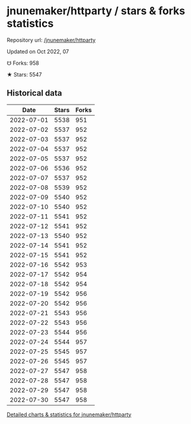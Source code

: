 # jnunemaker/httparty / stars & forks statistics

Repository url: [/jnunemaker/httparty](https://github.com/jnunemaker/httparty)

Updated on Oct 2022, 07

☋ Forks: 958

★ Stars: 5547

## Historical data
| Date | Stars | Forks |
|------|-------|-------|
| 2022-07-01 | 5538 | 951 | 
| 2022-07-02 | 5537 | 952 | 
| 2022-07-03 | 5537 | 952 | 
| 2022-07-04 | 5537 | 952 | 
| 2022-07-05 | 5537 | 952 | 
| 2022-07-06 | 5536 | 952 | 
| 2022-07-07 | 5537 | 952 | 
| 2022-07-08 | 5539 | 952 | 
| 2022-07-09 | 5540 | 952 | 
| 2022-07-10 | 5540 | 952 | 
| 2022-07-11 | 5541 | 952 | 
| 2022-07-12 | 5541 | 952 | 
| 2022-07-13 | 5540 | 952 | 
| 2022-07-14 | 5541 | 952 | 
| 2022-07-15 | 5541 | 952 | 
| 2022-07-16 | 5542 | 953 | 
| 2022-07-17 | 5542 | 954 | 
| 2022-07-18 | 5542 | 954 | 
| 2022-07-19 | 5542 | 956 | 
| 2022-07-20 | 5542 | 956 | 
| 2022-07-21 | 5543 | 956 | 
| 2022-07-22 | 5543 | 956 | 
| 2022-07-23 | 5544 | 956 | 
| 2022-07-24 | 5544 | 957 | 
| 2022-07-25 | 5545 | 957 | 
| 2022-07-26 | 5545 | 957 | 
| 2022-07-27 | 5547 | 958 | 
| 2022-07-28 | 5547 | 958 | 
| 2022-07-29 | 5547 | 958 | 
| 2022-07-30 | 5547 | 958 | 


[Detailed charts & statistics for jnunemaker/httparty](https://reviewgithub.com/rep/jnunemaker/httparty)
